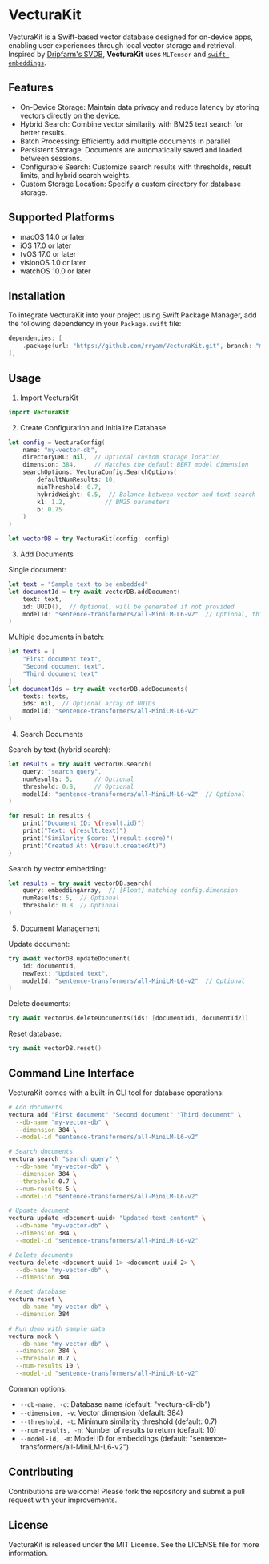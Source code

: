 # VecturaKit

VecturaKit is a Swift-based vector database designed for on-device apps, enabling user experiences through local vector storage and retrieval. Inspired by [Dripfarm's SVDB](https://github.com/Dripfarm/SVDB), **VecturaKit** uses `MLTensor` and [`swift-embeddings`](https://github.com/jkrukowski/swift-embeddings).

## Features
- On-Device Storage: Maintain data privacy and reduce latency by storing vectors directly on the device.
- Hybrid Search: Combine vector similarity with BM25 text search for better results.
- Batch Processing: Efficiently add multiple documents in parallel.
- Persistent Storage: Documents are automatically saved and loaded between sessions.
- Configurable Search: Customize search results with thresholds, result limits, and hybrid search weights.
- Custom Storage Location: Specify a custom directory for database storage.

## Supported Platforms
- macOS 14.0 or later
- iOS 17.0 or later
- tvOS 17.0 or later
- visionOS 1.0 or later
- watchOS 10.0 or later

## Installation

To integrate VecturaKit into your project using Swift Package Manager, add the following dependency in your `Package.swift` file:

```swift
dependencies: [
    .package(url: "https://github.com/rryam/VecturaKit.git", branch: "main"),
],
```

## Usage

1. Import VecturaKit

```swift
import VecturaKit
```

2. Create Configuration and Initialize Database

```swift
let config = VecturaConfig(
    name: "my-vector-db",
    directoryURL: nil,  // Optional custom storage location
    dimension: 384,     // Matches the default BERT model dimension
    searchOptions: VecturaConfig.SearchOptions(
        defaultNumResults: 10,
        minThreshold: 0.7,
        hybridWeight: 0.5,  // Balance between vector and text search
        k1: 1.2,           // BM25 parameters
        b: 0.75
    )
)

let vectorDB = try VecturaKit(config: config)
```

3. Add Documents

Single document:
```swift
let text = "Sample text to be embedded"
let documentId = try await vectorDB.addDocument(
    text: text,
    id: UUID(),  // Optional, will be generated if not provided
    modelId: "sentence-transformers/all-MiniLM-L6-v2"  // Optional, this is the default
)
```

Multiple documents in batch:
```swift
let texts = [
    "First document text",
    "Second document text",
    "Third document text"
]
let documentIds = try await vectorDB.addDocuments(
    texts: texts,
    ids: nil,  // Optional array of UUIDs
    modelId: "sentence-transformers/all-MiniLM-L6-v2"
)
```

4. Search Documents

Search by text (hybrid search):
```swift
let results = try await vectorDB.search(
    query: "search query",
    numResults: 5,      // Optional
    threshold: 0.8,     // Optional
    modelId: "sentence-transformers/all-MiniLM-L6-v2"  // Optional
)

for result in results {
    print("Document ID: \(result.id)")
    print("Text: \(result.text)")
    print("Similarity Score: \(result.score)")
    print("Created At: \(result.createdAt)")
}
```

Search by vector embedding:
```swift
let results = try await vectorDB.search(
    query: embeddingArray,  // [Float] matching config.dimension
    numResults: 5,  // Optional
    threshold: 0.8  // Optional
)
```

5. Document Management

Update document:
```swift
try await vectorDB.updateDocument(
    id: documentId,
    newText: "Updated text",
    modelId: "sentence-transformers/all-MiniLM-L6-v2"  // Optional
)
```

Delete documents:
```swift
try await vectorDB.deleteDocuments(ids: [documentId1, documentId2])
```

Reset database:
```swift
try await vectorDB.reset()
```

## Command Line Interface

VecturaKit comes with a built-in CLI tool for database operations:

```bash
# Add documents
vectura add "First document" "Second document" "Third document" \
  --db-name "my-vector-db" \
  --dimension 384 \
  --model-id "sentence-transformers/all-MiniLM-L6-v2"

# Search documents
vectura search "search query" \
  --db-name "my-vector-db" \
  --dimension 384 \
  --threshold 0.7 \
  --num-results 5 \
  --model-id "sentence-transformers/all-MiniLM-L6-v2"

# Update document
vectura update <document-uuid> "Updated text content" \
  --db-name "my-vector-db" \
  --dimension 384 \
  --model-id "sentence-transformers/all-MiniLM-L6-v2"

# Delete documents
vectura delete <document-uuid-1> <document-uuid-2> \
  --db-name "my-vector-db" \
  --dimension 384

# Reset database
vectura reset \
  --db-name "my-vector-db" \
  --dimension 384

# Run demo with sample data
vectura mock \
  --db-name "my-vector-db" \
  --dimension 384 \
  --threshold 0.7 \
  --num-results 10 \
  --model-id "sentence-transformers/all-MiniLM-L6-v2"
```

Common options:
- `--db-name, -d`: Database name (default: "vectura-cli-db")
- `--dimension, -v`: Vector dimension (default: 384)
- `--threshold, -t`: Minimum similarity threshold (default: 0.7)
- `--num-results, -n`: Number of results to return (default: 10)
- `--model-id, -m`: Model ID for embeddings (default: "sentence-transformers/all-MiniLM-L6-v2")

## Contributing

Contributions are welcome! Please fork the repository and submit a pull request with your improvements.

## License

VecturaKit is released under the MIT License. See the LICENSE file for more information.
